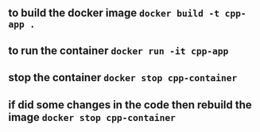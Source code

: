 ## to build the docker image `docker build -t cpp-app .`

## to run the container `docker run -it cpp-app`

## stop the container `docker stop cpp-container`

## if did some changes in the code then rebuild the image `docker stop cpp-container`